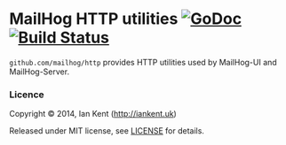 MailHog HTTP utilities [![GoDoc](https://godoc.org/github.com/mailhog/http?status.svg)](https://godoc.org/github.com/mailhog/http) [![Build Status](https://travis-ci.org/mailhog/http.svg?branch=master)](https://travis-ci.org/mailhog/http)
=========

`github.com/mailhog/http` provides HTTP utilities used by MailHog-UI and MailHog-Server.

### Licence

Copyright ©‎ 2014, Ian Kent (http://iankent.uk)

Released under MIT license, see [LICENSE](LICENSE.md) for details.
